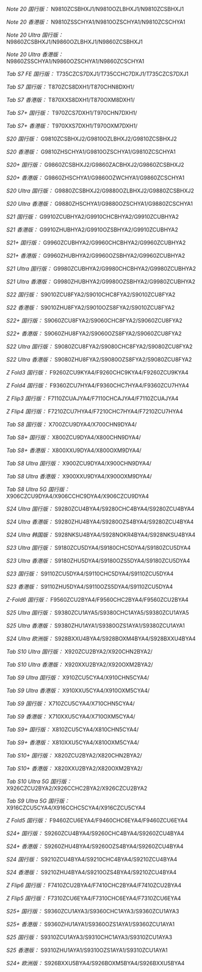 *Note 20 国行版：*
N9810ZCSBHXJ1/N9810OZLBHXJ1/N9810ZCSBHXJ1

*Note 20 香港版：*
N9810ZSSCHYA1/N9810OZSCHYA1/N9810ZCSCHYA1

*Note 20 Ultra 国行版：*
N9860ZCSBHXJ1/N9860OZLBHXJ1/N9860ZCSBHXJ1

*Note 20 Ultra 香港版：*
N9860ZSSCHYA1/N9860OZSCHYA1/N9860ZCSCHYA1

*Tab S7 FE 国行版：*
T735CZCS7DXJ1/T735CCHC7DXJ1/T735CZCS7DXJ1

*Tab S7 国行版：*
T870ZCS8DXH1/T870CHN8DXH1/

*Tab S7 香港版：*
T870XXS8DXH1/T870OXM8DXH1/

*Tab S7+ 国行版：*
T970ZCS7DXH1/T970CHN7DXH1/

*Tab S7+ 香港版：*
T970XXS7DXH1/T970OXM7DXH1/

*S20 国行版：*
G9810ZCSBHXJ2/G9810OZLBHXJ2/G9810ZCSBHXJ2

*S20 香港版：*
G9810ZHSCHYA1/G9810OZSCHYA1/G9810ZCSCHYA1

*S20+ 国行版：*
G9860ZCSBHXJ2/G9860ZACBHXJ2/G9860ZCSBHXJ2

*S20+ 香港版：*
G9860ZHSCHYA1/G9860OZWCHYA1/G9860ZCSCHYA1

*S20 Ultra 国行版：*
G9880ZCSBHXJ2/G9880OZLBHXJ2/G9880ZCSBHXJ2

*S20 Ultra 香港版：*
G9880ZHSCHYA1/G9880OZSCHYA1/G9880ZCSCHYA1

*S21 国行版：*
G9910ZCUBHYA2/G9910CHCBHYA2/G9910ZCUBHYA2

*S21 香港版：*
G9910ZHUBHYA2/G9910OZSBHYA2/G9910ZCUBHYA2

*S21+ 国行版：*
G9960ZCUBHYA2/G9960CHCBHYA2/G9960ZCUBHYA2

*S21+ 香港版：*
G9960ZHUBHYA2/G9960OZSBHYA2/G9960ZCUBHYA2

*S21 Ultra 国行版：*
G9980ZCUBHYA2/G9980CHCBHYA2/G9980ZCUBHYA2

*S21 Ultra 香港版：*
G9980ZHUBHYA2/G9980OZSBHYA2/G9980ZCUBHYA2

*S22 国行版：*
S9010ZCU8FYA2/S9010CHC8FYA2/S9010ZCU8FYA2

*S22 香港版：*
S9010ZHU8FYA2/S9010OZS8FYA2/S9010ZCU8FYA2

*S22+ 国行版：*
S9060ZCU8FYA2/S9060CHC8FYA2/S9060ZCU8FYA2

*S22+ 香港版：*
S9060ZHU8FYA2/S9060OZS8FYA2/S9060ZCU8FYA2

*S22 Ultra 国行版：*
S9080ZCU8FYA2/S9080CHC8FYA2/S9080ZCU8FYA2

*S22 Ultra 香港版：*
S9080ZHU8FYA2/S9080OZS8FYA2/S9080ZCU8FYA2

*Z Fold3 国行版：*
F9260ZCU9KYA4/F9260CHC9KYA4/F9260ZCU9KYA4

*Z Fold4 国行版：*
F9360ZCU7HYA4/F9360CHC7HYA4/F9360ZCU7HYA4

*Z Flip3 国行版：*
F7110ZCUAJYA4/F7110CHCAJYA4/F7110ZCUAJYA4

*Z Flip4 国行版：*
F7210ZCU7HYA4/F7210CHC7HYA4/F7210ZCU7HYA4

*Tab S8 国行版：*
X700ZCU9DYA4/X700CHN9DYA4/

*Tab S8+ 国行版：*
X800ZCU9DYA4/X800CHN9DYA4/

*Tab S8+ 香港版：*
X800XXU9DYA4/X800OXM9DYA4/

*Tab S8 Ultra 国行版：*
X900ZCU9DYA4/X900CHN9DYA4/

*Tab S8 Ultra 香港版：*
X900XXU9DYA4/X900OXM9DYA4/

*Tab S8 Ultra 5G 国行版：*
X906CZCU9DYA4/X906CCHC9DYA4/X906CZCU9DYA4

*S24 Ultra 国行版：*
S9280ZCU4BYA4/S9280CHC4BYA4/S9280ZCU4BYA4

*S24 Ultra 香港版：*
S9280ZHU4BYA4/S9280OZS4BYA4/S9280ZCU4BYA4

*S24 Ultra 韩国版：*
S928NKSU4BYA4/S928NOKR4BYA4/S928NKSU4BYA4

*S23 Ultra 国行版：*
S9180ZCU5DYA4/S9180CHC5DYA4/S9180ZCU5DYA4

*S23 Ultra 香港版：*
S9180ZHU5DYA4/S9180OZS5DYA4/S9180ZCU5DYA4

*S23 国行版：*
S9110ZCU5DYA4/S9110CHC5DYA4/S9110ZCU5DYA4

*S23 香港版：*
S9110ZHU5DYA4/S9110OZS5DYA4/S9110ZCU5DYA4

*Z-Fold6 国行版：*
F9560ZCU2BYA4/F9560CHC2BYA4/F9560ZCU2BYA4

*S25 Ultra 国行版：*
S9380ZCU1AYA5/S9380CHC1AYA5/S9380ZCU1AYA5

*S25 Ultra 香港版：*
S9380ZHU1AYA1/S9380OZS1AYA1/S9380ZCU1AYA1

*S24 Ultra 欧洲版：*
S928BXXU4BYA4/S928BOXM4BYA4/S928BXXU4BYA4

*Tab S10 Ultra 国行版：*
X920ZCU2BYA2/X920CHN2BYA2/

*Tab S10 Ultra 香港版：*
X920XXU2BYA2/X920OXM2BYA2/

*Tab S9 Ultra 国行版：*
X910ZCU5CYA4/X910CHN5CYA4/

*Tab S9 Ultra 香港版：*
X910XXU5CYA4/X910OXM5CYA4/

*Tab S9  国行版：*
X710ZCU5CYA4/X710CHN5CYA4/

*Tab S9  香港版：*
X710XXU5CYA4/X710OXM5CYA4/

*Tab S9+ 国行版：*
X810ZCU5CYA4/X810CHN5CYA4/

*Tab S9+ 香港版：*
X810XXU5CYA4/X810OXM5CYA4/

*Tab S10+ 国行版：*
X820ZCU2BYA2/X820CHN2BYA2/

*Tab S10+ 香港版：*
X820XXU2BYA2/X820OXM2BYA2/

*Tab S10 Ultra 5G 国行版：*
X926CZCU2BYA2/X926CCHC2BYA2/X926CZCU2BYA2

*Tab S9 Ultra 5G 国行版：*
X916CZCU5CYA4/X916CCHC5CYA4/X916CZCU5CYA4

*Z Fold5 国行版：*
F9460ZCU6EYA4/F9460CHC6EYA4/F9460ZCU6EYA4

*S24+ 国行版：*
S9260ZCU4BYA4/S9260CHC4BYA4/S9260ZCU4BYA4

*S24+ 香港版：*
S9260ZHU4BYA4/S9260OZS4BYA4/S9260ZCU4BYA4

*S24 国行版：*
S9210ZCU4BYA4/S9210CHC4BYA4/S9210ZCU4BYA4

*S24 香港版：*
S9210ZHU4BYA4/S9210OZS4BYA4/S9210ZCU4BYA4

*Z Flip6 国行版：*
F7410ZCU2BYA4/F7410CHC2BYA4/F7410ZCU2BYA4

*Z Flip5 国行版：*
F7310ZCU6EYA4/F7310CHC6EYA4/F7310ZCU6EYA4

*S25+ 国行版：*
S9360ZCU1AYA3/S9360CHC1AYA3/S9360ZCU1AYA3

*S25+ 香港版：*
S9360ZHU1AYA1/S9360OZS1AYA1/S9360ZCU1AYA1

*S25 国行版：*
S9310ZCU1AYA3/S9310CHC1AYA3/S9310ZCU1AYA3

*S25 香港版：*
S9310ZHU1AYA1/S9310OZS1AYA1/S9310ZCU1AYA1

*S24+ 欧洲版：*
S926BXXU5BYA4/S926BOXM5BYA4/S926BXXU5BYA4

